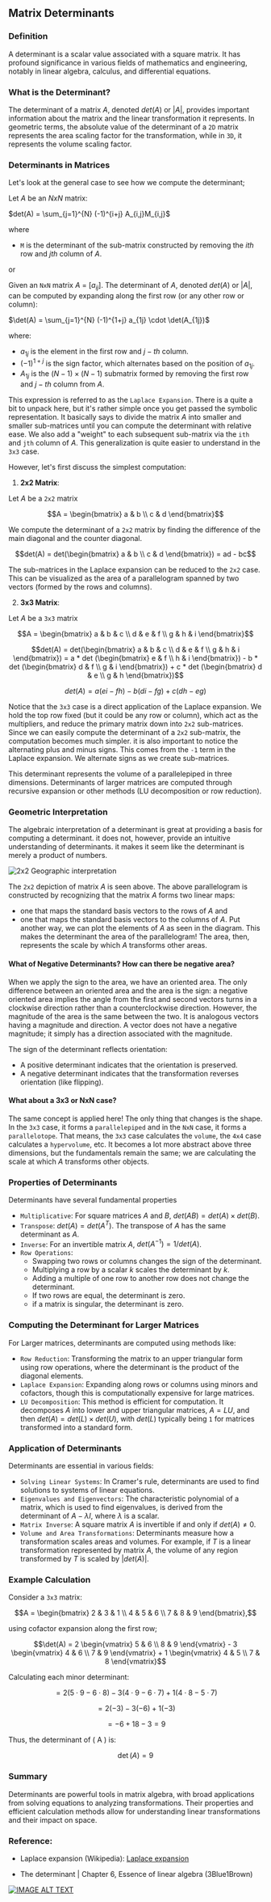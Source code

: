 ## Matrix Determinants

### Definition

A determinant is a scalar value associated with a square matrix. It has profound significance in various fields of mathematics and engineering,
notably in linear algebra, calculus, and differential equations. 

### What is the Determinant?

The determinant of a matrix $A$, denoted $det(A)$ or $|A|$, provides important information about the matrix and the linear transformation it represents.
In geometric terms, the absolute value of the determinant of a `2D` matrix represents the area scaling factor for the transformation, while in `3D`, it 
represents the volume scaling factor.


### Determinants in Matrices
Let's look at the general case to see how we compute the determinant;

Let $A$ be an $NxN$ matrix: 
    
$det(A) = \sum_{j=1}^{N} (-1)^{i+j} A_{i,j}M_{i,j}$

where
- `M` is the determinant of the sub-matrix constructed by removing the $ith$ row and $jth$ column of $A$.

or

Given an `NxN` matrix $A$ = $[a_{ij}]$. The determinant of $A$, denoted $det(A)$ or $|A|$, can be computed by expanding
along the first row (or any other row or column):

$\det(A) = \sum_{j=1}^{N} (-1)^{1+j} a_{1j} \cdot \det(A_{1j})$

where:
- $a_{1j}$ is the element in the first row and $j-th$ column.
- $(-1)^{1+j}$ is the sign factor, which alternates based on the position of $a_{1j}$.
- $A_{1j}$ is the $(N-1) \times (N-1)$ submatrix formed by removing the first row and $j-th$ column from $A$.


This expression is referred to as the `Laplace Expansion`. There is a quite a bit to unpack here, but it's rather simple
once you get passed the symbolic representation. It basically says to divide the matrix $A$ into smaller and smaller
sub-matrices until you can compute the determinant with relative ease. We also add a "weight" to each subsequent sub-matrix
via the `ith` and `jth` column of $A$. This generalization is quite easier to understand in the `3x3` case. 

However, let's first discuss the simplest computation: 
1. **2x2 Matrix**: 

Let $A$ be a `2x2` matrix 

```math
A = \begin{bmatrix} a & b \\
                    c & d
                    \end{bmatrix}
```


We compute the determinant of a `2x2` matrix by finding the difference of the main diagonal and the counter diagonal.

```math
det(A) = det(\begin{bmatrix} a & b \\  c & d  \end{bmatrix}) =  ad - bc
```

The sub-matrices in the Laplace expansion can be reduced to the `2x2` case. This can be visualized as the area of a parallelogram spanned by two vectors (formed by the rows and columns).


2. **3x3 Matrix**:

Let $A$ be a `3x3` matrix

```math
A = \begin{bmatrix} a & b & c \\ d & e & f \\  g & h & i  \end{bmatrix}
```

```math
det(A) = det(\begin{bmatrix} a & b & c \\ d & e & f \\  g & h & i  \end{bmatrix}) = a * det (\begin{bmatrix} e & f \\  h & i  \end{bmatrix}) - 
b * det (\begin{bmatrix} d & f \\  g & i  \end{bmatrix}) + c * det (\begin{bmatrix} d & e \\  g & h  \end{bmatrix})
```

```math
det(A) = a(ei - fh) - b(di - fg) + c(dh - eg)
```

Notice that the `3x3` case is a direct application of the Laplace expansion. We hold the top row fixed (but it could be any row or column), which act as
the multipliers, and reduce the primary matrix down into `2x2` sub-matrices. Since we can easily compute the determinant of a `2x2` sub-matrix, the computation
becomes much simpler. it is also important to notice the alternating plus and minus signs. This comes from the `-1` term in the Laplace expansion.
We alternate signs as we create sub-matrices. 

This determinant represents the volume of a parallelepiped in three dimensions. Determinants of larger matrices are computed through recursive expansion
or other methods (LU decomposition or row reduction).


### Geometric Interpretation
The algebraic interpretation of a determinant is great at providing a basis for computing a determinant. it does not, however, provide an intuitive 
understanding of determinants. it makes it seem like the determinant is merely a product of numbers. 

![2x2 Geographic interpretation](assests/Untitled-2024-09-14-1236.png)

The `2x2` depiction of matrix $A$ is seen above. The above parallelogram is constructed by recognizing that the matrix $A$ forms two linear maps:
- one that maps the standard basis vectors to the rows of $A$ and
- one that maps the standard basis vectors to the columns of $A$. 
Put another way, we can plot the elements of $A$ as seen in the diagram. This makes the determinant the area of the parallelogram! The area, then, represents
the scale by which $A$ transforms other areas. 

#### What of Negative Determinants? How can there be negative area?
When we apply the sign to the area, we have an oriented area. The only difference between an oriented area and the area is the sign: a negative
oriented area implies the angle from the first and second vectors turns in a clockwise direction rather than a counterclockwise direction. However, the
magnitude of the area is the same between the two. It is analogous vectors having a magnitude and direction. A vector does not have a negative magnitude;
it simply has a direction associated with the magnitude. 

The sign of the determinant reflects orientation:
- A positive determinant indicates that the orientation is preserved.
- A negative determinant indicates that the transformation reverses orientation (like flipping).

#### What about a 3x3 or NxN case?
The same concept is applied here! The only thing that changes is the shape. In the `3x3` case, it forms a `parallelepiped` and in the `NxN` case, it forms
a `parallelotope`. That means, the `3x3` case calculates the `volume`, the `4x4` case calculates a `hypervolume`, etc. It becomes a lot more abstract above 
three dimensions, but the fundamentals remain the same; we are calculating the scale at which $A$ transforms other objects.


### Properties of Determinants 
Determinants have several fundamental properties
- `Multiplicative`: For square matrices $A$ and $B$, $det(AB) = det(A) \times det(B)$.
- `Transpose`: $det(A) = det(A^{T})$. The transpose of $A$ has the same determinant as $A$.
- `Inverse`: For an invertible matrix $A$, $det(A^{-1}) = 1/det(A)$.
- `Row Operations`:
  - Swapping two rows or columns changes the sign of the determinant.
  - Multiplying a row by a scalar $k$ scales the determinant by $k$.
  - Adding a multiple of one row to another row does not change the determinant. 
  - If two rows are equal, the determinant is zero.
  - if a matrix is singular, the determinant is zero.


### Computing the Determinant for Larger Matrices
For Larger matrices, determinants are computed using methods like:
- `Row Reduction`: Transforming the matrix to an upper triangular form using row operations, where the determinant is the product of the diagonal elements.
- `Laplace Expansion`: Expanding along rows or columns using minors and cofactors, though this is computationally expensive for large matrices.
- `LU Decomposition`: This method is efficient for computation. It decomposes $A$ into lower and upper triangular matrices, $A = LU$, and then 
$det(A) = det(L) \times det(U)$, with $det(L)$ typically being `1` for matrices transformed into a standard form. 


### Application of Determinants
Determinants are essential in various fields:
- `Solving Linear Systems`: In Cramer's rule, determinants are used to find solutions to systems of linear equations.
- `Eigenvalues and Eigenvectors`: The characteristic polynomial of a matrix, which is used to find eigenvalues, is derived from the determinant of 
$A - \lambda I$, where $\lambda$ is a scalar.
- `Matrix Inverse`: A square matrix $A$ is invertible if and only if $det(A) \neq 0$.
- `Volume and Area Transformations`: Determinants measure how a transformation scales areas and volumes. For example, if $T$ is a linear transformation represented
by matrix $A$, the volume of any region transformed by $T$ is scaled by $| det(A)|$.


### Example Calculation
Consider a `3x3` matrix:

```math
A = \begin{bmatrix}
2 & 3 & 1 \\ 
4 & 5 & 6 \\
7 & 8 & 9
\end{bmatrix},
```

using cofactor expansion along the first row;

```math
\det(A) = 2 \begin{vmatrix} 5 & 6 \\ 8 & 9 \end{vmatrix} - 3 \begin{vmatrix} 4 & 6 \\ 7 & 9 \end{vmatrix} + 1 \begin{vmatrix} 4 & 5 \\ 7 & 8 \end{vmatrix}
```

Calculating each minor determinant:
```math
= 2(5 \cdot 9 - 6 \cdot 8) - 3(4 \cdot 9 - 6 \cdot 7) + 1(4 \cdot 8 - 5 \cdot 7)
```

```math
= 2(-3) - 3(-6) + 1(-3)
```

```math
= -6 + 18 - 3 = 9
```

Thus, the determinant of \( A \) is:
```math
\det(A) = 9
```


### Summary
Determinants are powerful tools in matrix algebra, with broad applications from solving equations to analyzing transformations. Their properties and
efficient calculation methods allow for understanding linear transformations and their impact on space. 


### Reference:

- Laplace expansion (Wikipedia): [Laplace expansion](https://en.wikipedia.org/wiki/Laplace_expansion)


- The determinant | Chapter 6, Essence of linear algebra (3Blue1Brown)

[![IMAGE ALT TEXT](http://img.youtube.com/vi/Ip3X9LOh2dk/0.jpg)](http://www.youtube.com/watch?v=Ip3X9LOh2dk "The determinant | Chapter 6, Essence of linear algebra")





